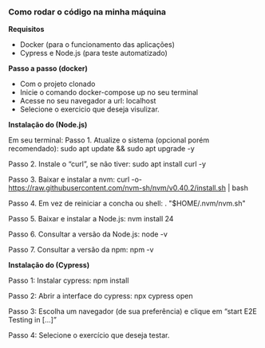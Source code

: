 ### **Como rodar o código na minha máquina**

**Requisitos**

- Docker (para o funcionamento das aplicações)
- Cypress e Node.js (para teste automatizado)

**Passo a passo (docker)**

- Com o projeto clonado
- Inicie o comando docker-compose up no seu terminal
- Acesse no seu navegador a url: localhost
- Selecione o exercicio que deseja visulizar.


**Instalação do (Node.js)**

Em seu terminal:
Passo 1.​ Atualize o sistema (opcional porém recomendado):
sudo apt update && sudo apt upgrade -y

Passo 2.​ Instale o “curl”, se não tiver:
sudo apt install curl -y

Passo 3.​ Baixar e instalar a nvm:
curl -o-
https://raw.githubusercontent.com/nvm-sh/nvm/v0.40.2/install.sh |
bash

Passo 4.​ Em vez de reiniciar a concha ou shell:
\. "$HOME/.nvm/nvm.sh"

Passo 5.​ Baixar e instalar a Node.js:
nvm install 24

Passo 6.​ Consultar a versão da Node.js:
node -v

Passo 7.​ Consultar a versão da npm:
npm -v


**Instalação do (Cypress)**

Passo 1: ​Instalar cypress: npm install 

Passo 2:​ Abrir a interface do cypress: npx cypress open

Passo 3: Escolha um navegador (de sua preferência) e clique em “start E2E Testing
in [...]”

Passo 4: Selecione o exercício que deseja testar.